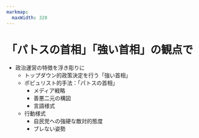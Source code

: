 ```yaml
---
markmap:
  maxWidth: 320
---
```


# 「パトスの首相」「強い首相」の観点で
  - 政治運営の特徴を浮き彫りに
    - トップダウン的政策決定を行う「強い首相」
    - ポピュリスト的手法：「パトスの首相」
        - メディア戦略
        - 善悪二元の構図
        - 言語様式
    - 行動様式
        - 自民党への強硬な敵対的態度
        - ブレない姿勢
